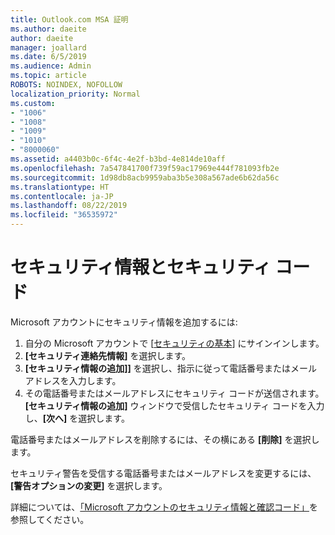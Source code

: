 ```yaml
---
title: Outlook.com MSA 証明
ms.author: daeite
author: daeite
manager: joallard
ms.date: 6/5/2019
ms.audience: Admin
ms.topic: article
ROBOTS: NOINDEX, NOFOLLOW
localization_priority: Normal
ms.custom:
- "1006"
- "1008"
- "1009"
- "1010"
- "8000060"
ms.assetid: a4403b0c-6f4c-4e2f-b3bd-4e814de10aff
ms.openlocfilehash: 7a547841700f739f59ac17969e444f781093fb2e
ms.sourcegitcommit: 1d98db8acb9959aba3b5e308a567ade6b62da56c
ms.translationtype: HT
ms.contentlocale: ja-JP
ms.lasthandoff: 08/22/2019
ms.locfileid: "36535972"
---
```

# <a name="security-info-and-security-codes"></a>セキュリティ情報とセキュリティ コード

Microsoft アカウントにセキュリティ情報を追加するには:

1. 自分の Microsoft アカウントで [[セキュリティの基本](https://account.microsoft.com/security)] にサインインします。
1. **[セキュリティ連絡先情報]** を選択します。
1. **[セキュリティ情報の追加]]** を選択し、指示に従って電話番号またはメールアドレスを入力します。
1. その電話番号またはメールアドレスにセキュリティ コードが送信されます。 **[セキュリティ情報の追加]** ウィンドウで受信したセキュリティ コードを入力し、**[次へ]** を選択します。

電話番号またはメールアドレスを削除するには、その横にある **[削除]** を選択します。

セキュリティ警告を受信する電話番号またはメールアドレスを変更するには、**[警告オプションの変更]** を選択します。

詳細については、[「Microsoft アカウントのセキュリティ情報と確認コード」](https://support.microsoft.com/help/12428/)を参照してください。